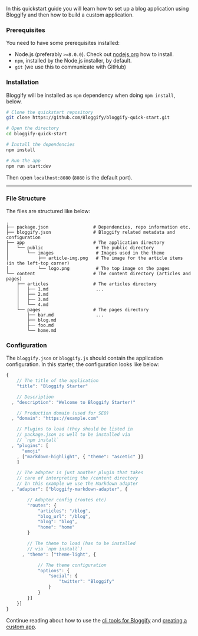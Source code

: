 In this quickstart guide you will learn how to set up a blog application using Bloggify and then how to build a custom application.

### Prerequisites

You need to have some prerequisites installed:

 - Node.js (preferably `>=8.0.0`). Check out [nodejs.org](https://nodejs.org/en/) how to install.
 - `npm`, installed by the Node.js installer, by default.
 - `git` (we use this to communicate with GitHub)

### Installation

Bloggify will be installed as `npm` dependency when doing `npm install`, below.

```sh
# Clone the quickstart repository
git clone https://github.com/Bloggify/bloggify-quick-start.git

# Open the directory
cd bloggify-quick-start

# Install the dependencies
npm install

# Run the app
npm run start:dev
```

Then open `localhost:8080` (`8080` is the default port).

---

### File Structure

The files are structured like below:

```
.
├── package.json                 # Dependencies, repo information etc.
├── bloggify.json                # Bloggify related metadata and configuration
├── app                          # The application directory
│   └── public                    # The public directory
│       └── images                # Images used in the theme
│           ├── article-img.png   # The image for the article items (in the left-top corner)
│           └── logo.png          # The top image on the pages
└── content                      # The content directory (articles and pages)
    ├── articles                 # The articles directory
    │   ├── 1.md                  ...
    │   ├── 2.md
    │   ├── 3.md
    │   └── 4.md
    └── pages                    # The pages directory
        ├── bar.md                ...
        ├── blog.md
        ├── foo.md
        └── home.md
```

### Configuration

The `bloggify.json` or `bloggify.js` should contain the application configuration. In this starter, the configuration
looks like below:

```js
{
    // The title of the application
    "title": "Bloggify Starter"

    // Description
  , "description": "Welcome to Bloggify Starter!"

    // Production domain (used for SEO)
  , "domain": "https://example.com"

    // Plugins to load (they should be listed in
    // package.json as well to be installed via
    // `npm install`
  , "plugins": [
      "emoji"
    , ["markdown-highlight", { "theme": "ascetic" }]
    ]

    // The adapter is just another plugin that takes
    // care of interpreting the /content directory
    // In this example we use the Markdown adapter
  , "adapter": ["bloggify-markdown-adapter", {

        // Adapter config (routes etc)
        "routes": {
            "articles": "/blog",
            "blog_url": "/blog",
            "blog": "blog",
            "home": "home"
        }

        // The theme to load (has to be installed
        // via `npm install`)
      , "theme": ["theme-light", {

            // The theme configuration
            "options": {
                "social": {
                    "twitter": "Bloggify"
                }
            }
        }]
    }]
}
```

Continue reading about how to use the [cli tools for Bloggify](cli-tools.md) and [creating a custom app](creating-a-custom-app.md).
